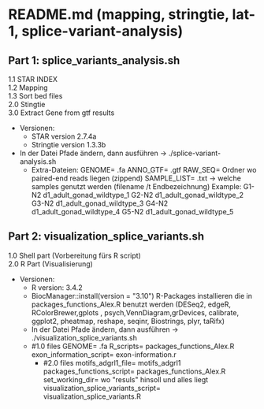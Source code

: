# README.md (mapping, stringtie, lat-1, splice-variant-analysis)

## Part 1: splice_variants_analysis.sh
	
1.1 STAR INDEX </br>
1.2 Mapping  </br>
1.3 Sort bed files  </br>
2.0 Stingtie </br>
3.0 Extract Gene from gtf results </br>
	
- Versionen:
	- STAR version 2.7.4a
	- Stringtie version 1.3.3b
- In der Datei Pfade ändern, dann ausführen -> ./splice-variant-analysis.sh 
	- Extra-Dateien:
		GENOME= .fa 
		ANNO_GTF= .gtf
		RAW_SEQ= Ordner wo paired-end reads liegen (zippend)
		SAMPLE_LIST= .txt -> welche samples genutzt werden (filename /t Endbezeichnung)
		Example: 	G1-N2	d1_adult_gonad_wildtype_1
					G2-N2	d1_adult_gonad_wildtype_2
					G3-N2	d1_adult_gonad_wildtype_3
					G4-N2	d1_adult_gonad_wildtype_4
					G5-N2	d1_adult_gonad_wildtype_5
			
## Part 2: visualization_splice_variants.sh

1.0 Shell part (Vorbereitung fürs R script)  </br>
2.0 R Part (Visualisierung) </br>
	
- Versionen: 
	- R version: 3.4.2
	- BiocManager::install(version = "3.10")
		R-Packages installieren die in packages_functions_Alex.R benutzt werden
		(DESeq2, edgeR, RColorBrewer,gplots , psych,VennDiagram,grDevices,
		calibrate, ggplot2, pheatmap, reshape, seqinr, Biostrings, plyr, taRifx)
	- In der Datei Pfade ändern, dann ausführen -> ./visualization_splice_variants.sh
	- #1.0 files
	GENOME= .fa
	R_scripts= packages_functions_Alex.R
	exon_information_script= exon-information.r
		- #2.0 files
	motifs_adgrl1_file= motifs_adgrl1 
	packages_functions_script= packages_functions_Alex.R
	set_working_dir= wo "resuls" hinsoll und alles liegt
	visualization_splice_variants_script= visualization_splice_variants.R
